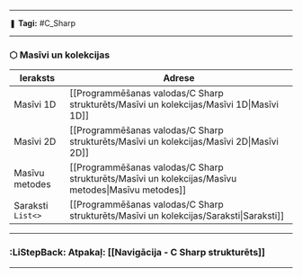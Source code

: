 ___

❚ **Tagi:** #C_Sharp 

---
### ⬡ Masīvi un kolekcijas

|Ieraksts|Adrese|
|---|---|
|Masīvi 1D|[[Programmēšanas valodas/C Sharp strukturēts/Masīvi un kolekcijas/Masīvi 1D\|Masīvi 1D]]|
|Masīvi 2D|[[Programmēšanas valodas/C Sharp strukturēts/Masīvi un kolekcijas/Masīvi 2D\|Masīvi 2D]]|
|Masīvu metodes|[[Programmēšanas valodas/C Sharp strukturēts/Masīvi un kolekcijas/Masīvu metodes\|Masīvu metodes]]|
|Saraksti `List<>`|[[Programmēšanas valodas/C Sharp strukturēts/Masīvi un kolekcijas/Saraksti\|Saraksti]]|

---
### :LiStepBack: Atpakaļ: [[Navigācija - C Sharp strukturēts]]

___